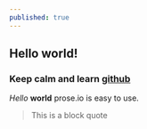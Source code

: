 ```yaml
---
published: true
---
```



## Hello world!
### Keep calm and learn [github](https://github.com/)
_Hello_ **world** 
prose.io is easy to use.

> This is a block quote


